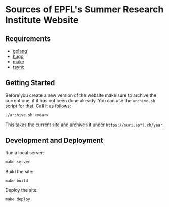# Sources of EPFL's Summer Research Institute Website

## Requirements

- [golang](https://golang.org/)
- [hugo](https://gohugo.io/)
- [make](https://www.gnu.org/software/make/)
- [rsync](https://rsync.samba.org/)

## Getting Started

Before you create a new version of the website make sure to archive the current
one, if it has not been done already. You can use the `archive.sh` script for
that. Call it as follows:

```
./archive.sh <year>
```

This takes the current site and archives it under `https://suri.epfl.ch/year`.

## Development and Deployment

Run a local server:

```
make server
```

Build the site:

```
make build
```

Deploy the site:

```
make deploy
```
